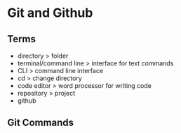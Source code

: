 # Git and Github

## Terms

- directory > folder
- terminal/command line > interface for text commands
- CLI > command line interface
- cd > change directory
- code editor > word processor for writing code
- repository > project
- github

## Git Commands

